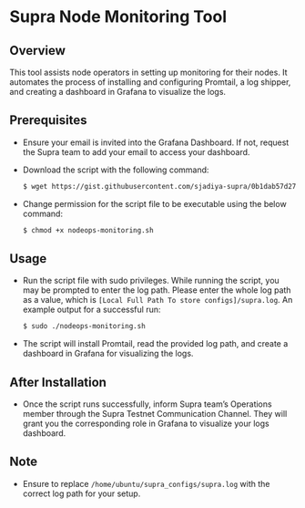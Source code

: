 # Supra Node Monitoring Tool

## Overview
This tool assists node operators in setting up monitoring for their nodes. It automates the process of installing and configuring Promtail, a log shipper, and creating a dashboard in Grafana to visualize the logs.

## Prerequisites
- Ensure your email is invited into the Grafana Dashboard. If not, request the Supra team to add your email to access your dashboard.
- Download the script with the following command:

    ```bash
    $ wget https://gist.githubusercontent.com/sjadiya-supra/0b1dab57d27daa4422913794e0c61375/raw/22e0d58ed015f70c5ff1473fba51ca3175d4bce8/nodeops-monitoring.sh
    ```

- Change permission for the script file to be executable using the below command:

    ```bash
    $ chmod +x nodeops-monitoring.sh
    ```

## Usage
- Run the script file with sudo privileges. While running the script, you may be prompted to enter the log path. Please enter the whole log path as a value, which is `[Local Full Path To store configs]/supra.log`. An example output for a successful run:

    ```bash
    $ sudo ./nodeops-monitoring.sh
    ```

- The script will install Promtail, read the provided log path, and create a dashboard in Grafana for visualizing the logs.

## After Installation
- Once the script runs successfully, inform Supra team’s Operations member through the Supra Testnet Communication Channel. They will grant you the corresponding role in Grafana to visualize your logs dashboard.

## Note
- Ensure to replace `/home/ubuntu/supra_configs/supra.log` with the correct log path for your setup.

